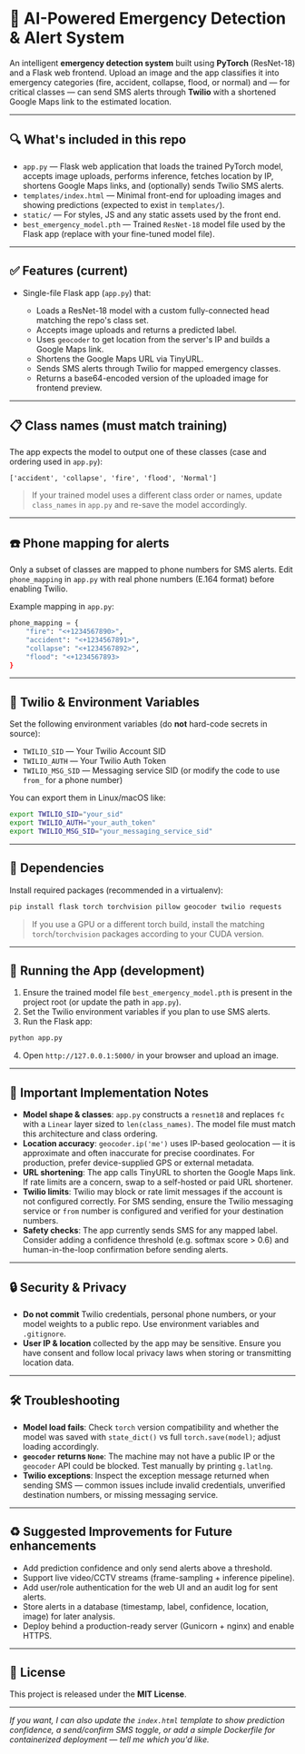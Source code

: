 # 🚨 AI-Powered Emergency Detection & Alert System

An intelligent **emergency detection system** built using **PyTorch** (ResNet-18) and a Flask web frontend. Upload an image and the app classifies it into emergency categories (fire, accident, collapse, flood, or normal) and — for critical classes — can send SMS alerts through **Twilio** with a shortened Google Maps link to the estimated location.

---

## 🔍 What's included in this repo

* `app.py` — Flask web application that loads the trained PyTorch model, accepts image uploads, performs inference, fetches location by IP, shortens Google Maps links, and (optionally) sends Twilio SMS alerts.
* `templates/index.html` — Minimal front-end for uploading images and showing predictions (expected to exist in `templates/`).
* `static/` — For styles, JS and any static assets used by the front end.
* `best_emergency_model.pth` — Trained `ResNet-18` model file used by the Flask app (replace with your fine-tuned model file).

---

## ✅ Features (current)

* Single-file Flask app (`app.py`) that:

  * Loads a ResNet-18 model with a custom fully-connected head matching the repo's class set.
  * Accepts image uploads and returns a predicted label.
  * Uses `geocoder` to get location from the server's IP and builds a Google Maps link.
  * Shortens the Google Maps URL via TinyURL.
  * Sends SMS alerts through Twilio for mapped emergency classes.
  * Returns a base64-encoded version of the uploaded image for frontend preview.

---

## 📋 Class names (must match training)

The app expects the model to output one of these classes (case and ordering used in `app.py`):

```
['accident', 'collapse', 'fire', 'flood', 'Normal']
```

> If your trained model uses a different class order or names, update `class_names` in `app.py` and re-save the model accordingly.

---

## ☎️ Phone mapping for alerts

Only a subset of classes are mapped to phone numbers for SMS alerts. Edit `phone_mapping` in `app.py` with real phone numbers (E.164 format) before enabling Twilio.

Example mapping in `app.py`:

```py
phone_mapping = {
    "fire": "<+1234567890>",
    "accident": "<+1234567891>",
    "collapse": "<+1234567892>",
    "flood": "<+1234567893>
}
```

---

## 🔑 Twilio & Environment Variables

Set the following environment variables (do **not** hard-code secrets in source):

* `TWILIO_SID` — Your Twilio Account SID
* `TWILIO_AUTH` — Your Twilio Auth Token
* `TWILIO_MSG_SID` — Messaging service SID (or modify the code to use `from_` for a phone number)

You can export them in Linux/macOS like:

```bash
export TWILIO_SID="your_sid"
export TWILIO_AUTH="your_auth_token"
export TWILIO_MSG_SID="your_messaging_service_sid"
```

---

## 🧰 Dependencies

Install required packages (recommended in a virtualenv):

```bash
pip install flask torch torchvision pillow geocoder twilio requests
```

> If you use a GPU or a different torch build, install the matching `torch`/`torchvision` packages according to your CUDA version.

---

## 🚀 Running the App (development)

1. Ensure the trained model file `best_emergency_model.pth` is present in the project root (or update the path in `app.py`).
2. Set the Twilio environment variables if you plan to use SMS alerts.
3. Run the Flask app:

```bash
python app.py
```

4. Open `http://127.0.0.1:5000/` in your browser and upload an image.

---

## 🔧 Important Implementation Notes

* **Model shape & classes**: `app.py` constructs a `resnet18` and replaces `fc` with a `Linear` layer sized to `len(class_names)`. The model file must match this architecture and class ordering.
* **Location accuracy**: `geocoder.ip('me')` uses IP-based geolocation — it is approximate and often inaccurate for precise coordinates. For production, prefer device-supplied GPS or external metadata.
* **URL shortening**: The app calls TinyURL to shorten the Google Maps link. If rate limits are a concern, swap to a self-hosted or paid URL shortener.
* **Twilio limits**: Twilio may block or rate limit messages if the account is not configured correctly. For SMS sending, ensure the Twilio messaging service or `from` number is configured and verified for your destination numbers.
* **Safety checks**: The app currently sends SMS for any mapped label. Consider adding a confidence threshold (e.g. softmax score > 0.6) and human-in-the-loop confirmation before sending alerts.

---

## 🔒 Security & Privacy

* **Do not commit** Twilio credentials, personal phone numbers, or your model weights to a public repo. Use environment variables and `.gitignore`.
* **User IP & location** collected by the app may be sensitive. Ensure you have consent and follow local privacy laws when storing or transmitting location data.

---

## 🛠 Troubleshooting

* **Model load fails**: Check `torch` version compatibility and whether the model was saved with `state_dict()` vs full `torch.save(model)`; adjust loading accordingly.
* **`geocoder` returns `None`**: The machine may not have a public IP or the `geocoder` API could be blocked. Test manually by printing `g.latlng`.
* **Twilio exceptions**: Inspect the exception message returned when sending SMS — common issues include invalid credentials, unverified destination numbers, or missing messaging service.

---

## ♻️ Suggested Improvements for Future enhancements

* Add prediction confidence and only send alerts above a threshold.
* Support live video/CCTV streams (frame-sampling + inference pipeline).
* Add user/role authentication for the web UI and an audit log for sent alerts.
* Store alerts in a database (timestamp, label, confidence, location, image) for later analysis.
* Deploy behind a production-ready server (Gunicorn + nginx) and enable HTTPS.

---

## 📝 License

This project is released under the **MIT License**.

---

*If you want, I can also update the `index.html` template to show prediction confidence, a send/confirm SMS toggle, or add a simple Dockerfile for containerized deployment — tell me which you'd like.*
